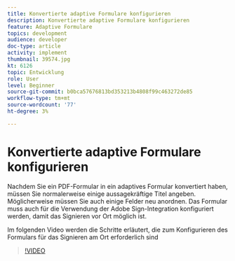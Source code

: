 ```yaml
---
title: Konvertierte adaptive Formulare konfigurieren
description: Konvertierte adaptive Formulare konfigurieren
feature: Adaptive Formulare
topics: development
audience: developer
doc-type: article
activity: implement
thumbnail: 39574.jpg
kt: 6126
topic: Entwicklung
role: User
level: Beginner
source-git-commit: b0bca57676813bd353213b4808f99c463272de85
workflow-type: tm+mt
source-wordcount: '77'
ht-degree: 3%

---
```


# Konvertierte adaptive Formulare konfigurieren

Nachdem Sie ein PDF-Formular in ein adaptives Formular konvertiert haben, müssen Sie normalerweise einige aussagekräftige Titel angeben. Möglicherweise müssen Sie auch einige Felder neu anordnen. Das Formular muss auch für die Verwendung der Adobe Sign-Integration konfiguriert werden, damit das Signieren vor Ort möglich ist.

Im folgenden Video werden die Schritte erläutert, die zum Konfigurieren des Formulars für das Signieren am Ort erforderlich sind

>[!VIDEO](https://video.tv.adobe.com/v/39574/?quality=9&learn=on)

